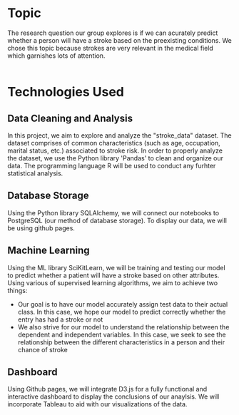 # Topic
The research question our group explores is if we can acurately predict whether a person will have a stroke based on the preexisting conditions. We chose this topic because strokes are very relevant in the medical field which garnishes lots of attention. <br><br>

# Technologies Used <br>

## Data Cleaning and Analysis
In this project, we aim to explore and analyze the "stroke_data" dataset. The dataset comprises of common characteristics (such as age, occupation, marital status, etc.) associated to stroke risk. In order to properly analyze the dataset, we use the Python library 'Pandas' to clean and organize our data. The programming language R will be used to conduct any furhter statistical analysis. 

## Database Storage
Using the Python library SQLAlchemy, we will connect our notebooks to PostgreSQL (our method of database storage). To display our data, we will be using github pages.

## Machine Learning
Using the ML library SciKitLearn, we will be training and testing our model to predict whether a patient will have a stroke based on other attributes. Using various of supervised learning algorithms, we aim to achieve two things:
- Our goal is to have our model accurately assign test data to their actual class. In this case, we hope our model to predict correctly whether the entry has had a stroke or not
- We also strive for our model to understand the relationship between the dependent and independent variables. In this case, we seek to see the relationship between the different characteristics in a person and their chance of stroke

## Dashboard
Using Github pages, we will  integrate D3.js for a fully functional and interactive dashboard to display the conclusions of our anaylsis. We will incorporate Tableau to aid with our visualizations of the data. 

